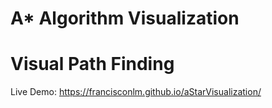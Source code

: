 # A* Algorithm Visualization
# Visual Path Finding

Live Demo: https://francisconlm.github.io/aStarVisualization/
